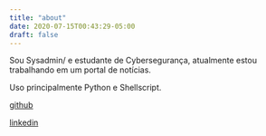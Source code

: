 ```yaml
---
title: "about"
date: 2020-07-15T00:43:29-05:00
draft: false
---
```


Sou Sysadmin/ e estudante de Cybersegurança, atualmente estou trabalhando em um portal de notícias.

Uso principalmente Python e Shellscript.

[github](https://github.com/fxshelll)

[linkedin](https://www.linkedin.com/in/fmatta/)
